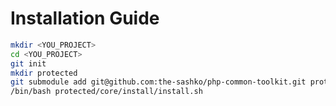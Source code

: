 # Installation Guide

```bash
mkdir <YOU_PROJECT>
cd <YOU_PROJECT>
git init
mkdir protected
git submodule add git@github.com:the-sashko/php-common-toolkit.git protected/core
/bin/bash protected/core/install/install.sh
```
